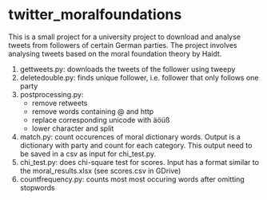 # twitter_moralfoundations

This is a small project for a university project to download and analyse tweets from followers of certain German parties. 
The project involves analysing tweets based on the moral foundation theory by Haidt. 
1. gettweets.py: downloads the tweets of the follower using tweepy 
2. deletedouble.py: finds unique follower, i.e. follower that only follows one party
3. postprocessing.py: 
    - remove retweets
    - remove words containing @ and http
    - replace corresponding unicode with äöüß
    - lower character and split
4. match.py: count occurences of moral dictionary words. Output is a dictionary with party and count for each category. This output need to be saved in a csv as input for chi_test.py.
5. chi_test.py: does chi-square test for scores. Input has a format similar to the moral_results.xlsx (see scores.csv in GDrive)
6. countfrequency.py: counts most most occuring words after omitting stopwords
